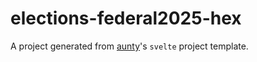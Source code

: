 # elections-federal2025-hex

A project generated from [aunty](https://github.com/abcnews/aunty)'s `svelte` project template.
